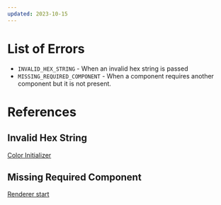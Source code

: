```yaml
---
updated: 2023-10-15
---
```


# List of Errors
* `INVALID_HEX_STRING` - When an invalid hex string is passed
* `MISSING_REQUIRED_COMPONENT` - When a component requires another component but it is not present.

# References
## Invalid Hex String
[Color Initializer](/Color#^InvalidHexString)

## Missing Required Component
[Renderer start](/Components/Renderer#^MissingRequiredComponent)
